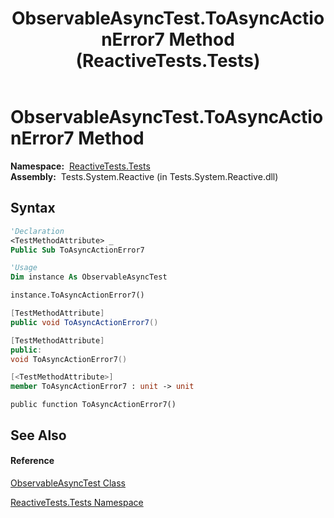 ﻿---
title: ObservableAsyncTest.ToAsyncActionError7 Method  (ReactiveTests.Tests)
TOCTitle: ToAsyncActionError7 Method
ms:assetid: M:ReactiveTests.Tests.ObservableAsyncTest.ToAsyncActionError7
ms:mtpsurl: https://msdn.microsoft.com/en-us/library/reactivetests.tests.observableasynctest.toasyncactionerror7(v=VS.103)
ms:contentKeyID: 36620803
ms.date: 06/28/2011
mtps_version: v=VS.103
f1_keywords:
- ReactiveTests.Tests.ObservableAsyncTest.ToAsyncActionError7
dev_langs:
- CSharp
- JScript
- VB
- FSharp
- c++
---

# ObservableAsyncTest.ToAsyncActionError7 Method

**Namespace:**  [ReactiveTests.Tests](hh289046\(v=vs.103\).md)  
**Assembly:**  Tests.System.Reactive (in Tests.System.Reactive.dll)

## Syntax

``` vb
'Declaration
<TestMethodAttribute> _
Public Sub ToAsyncActionError7
```

``` vb
'Usage
Dim instance As ObservableAsyncTest

instance.ToAsyncActionError7()
```

``` csharp
[TestMethodAttribute]
public void ToAsyncActionError7()
```

``` c++
[TestMethodAttribute]
public:
void ToAsyncActionError7()
```

``` fsharp
[<TestMethodAttribute>]
member ToAsyncActionError7 : unit -> unit 
```

``` jscript
public function ToAsyncActionError7()
```

## See Also

#### Reference

[ObservableAsyncTest Class](hh314747\(v=vs.103\).md)

[ReactiveTests.Tests Namespace](hh289046\(v=vs.103\).md)

